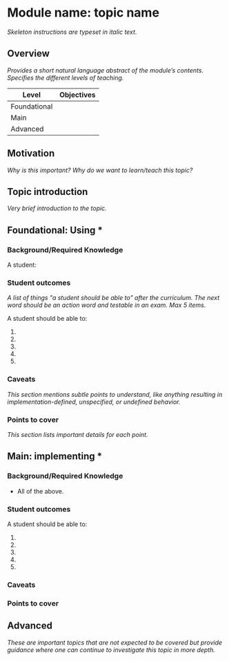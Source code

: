 # Module name: topic name
_Skeleton instructions are typeset in italic text._

## Overview

_Provides a short natural language abstract of the module’s contents._
_Specifies the different levels of teaching._

<table>
  <thead>
    <th>Level</th>
    <th>Objectives</th>
  </thead>
  <tr>
    <td>Foundational</td>
    <td></td>
  </tr>
  <tr>
    <td>Main</td>
    <td></td>
  </tr>
  <tr>
    <td>Advanced</td>
    <td></td>
  </tr>
</table>

## Motivation

_Why is this important?_
_Why do we want to learn/teach this topic?_

## Topic introduction

_Very brief introduction to the topic._

## Foundational: Using *

### Background/Required Knowledge

A student:


### Student outcomes

_A list of things "a student should be able to" after the curriculum._
_The next word should be an action word and testable in an exam._
_Max 5 items._

A student should be able to:

1.
2.
3.
4.
5.

### Caveats

_This section mentions subtle points to understand, like anything resulting in
implementation-defined, unspecified, or undefined behavior._

### Points to cover

_This section lists important details for each point._

## Main: implementing *

### Background/Required Knowledge

* All of the above.

### Student outcomes

A student should be able to:

1.
2.
3.
4.
5.

### Caveats

### Points to cover

## Advanced

_These are important topics that are not expected to be covered but provide
guidance where one can continue to investigate this topic in more depth._
